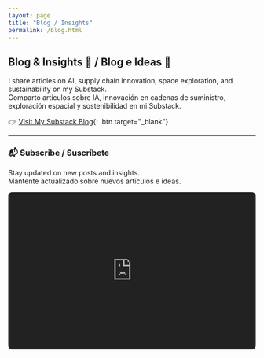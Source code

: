 ```yaml
---
layout: page
title: "Blog / Insights"
permalink: /blog.html
---
```


## Blog & Insights 🧠 / Blog e Ideas 🧠

I share articles on AI, supply chain innovation, space exploration, and sustainability on my Substack.  
Comparto artículos sobre IA, innovación en cadenas de suministro, exploración espacial y sostenibilidad en mi Substack.

👉 [Visit My Substack Blog](https://substack.com/@andrestobacia?r=jj7yq&utm_medium=ios){: .btn target="_blank"}

---

### 📬 Subscribe / Suscríbete
Stay updated on new posts and insights.  
Mantente actualizado sobre nuevos artículos e ideas.

<div class="max-w-xl mx-auto bg-gray-800 p-4 rounded-lg shadow-lg mt-4">
  <iframe 
    src="https://substack.com/embed" 
    width="100%" 
    height="320" 
    style="border:none;background:#0a0f1c;color:#f5f5f5;border-radius:8px;" 
    frameborder="0" 
    scrolling="no">
  </iframe>
</div>

<style>
/* Ensure iframe inherits dark theme */
iframe {
  filter: invert(1) hue-rotate(180deg);
}
</style>

